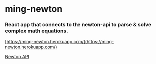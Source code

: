 # ming-newton

### React app that connects to the newton-api to parse &amp; solve complex math equations.

[https://ming-newton.herokuapp.com/](https://ming-newton.herokuapp.com/)

[Newton API](https://github.com/aunyks/newton-api)
